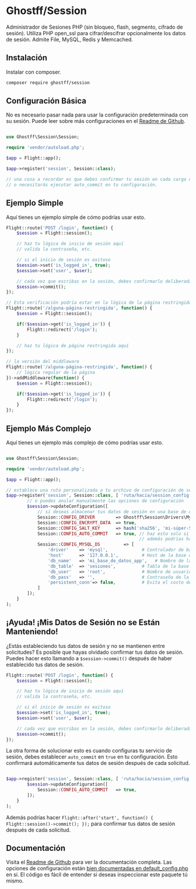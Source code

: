 # Ghostff/Session

Administrador de Sesiones PHP (sin bloqueo, flash, segmento, cifrado de sesión). Utiliza PHP open_ssl para cifrar/descifrar opcionalmente los datos de sesión. Admite File, MySQL, Redis y Memcached.

## Instalación

Instalar con composer.

```bash
composer require ghostff/session
```

## Configuración Básica

No es necesario pasar nada para usar la configuración predeterminada con su sesión. Puede leer sobre más configuraciones en el [Readme de Github](https://github.com/Ghostff/Session).

```php

use Ghostff\Session\Session;

require 'vendor/autoload.php';

$app = Flight::app();

$app->register('session', Session::class);

// una cosa a recordar es que debes confirmar tu sesión en cada carga de página
// o necesitarás ejecutar auto_commit en tu configuración.
```

## Ejemplo Simple

Aquí tienes un ejemplo simple de cómo podrías usar esto.

```php
Flight::route('POST /login', function() {
	$session = Flight::session();

	// haz tu lógica de inicio de sesión aquí
	// valida la contraseña, etc.

	// si el inicio de sesión es exitoso
	$session->set('is_logged_in', true);
	$session->set('user', $user);

	// cada vez que escribas en la sesión, debes confirmarlo deliberadamente.
	$session->commit();
});

// Esta verificación podría estar en la lógica de la página restringida, o envuelta con middleware.
Flight::route('/alguna-página-restringida', function() {
	$session = Flight::session();

	if(!$session->get('is_logged_in')) {
		Flight::redirect('/login');
	}

	// haz tu lógica de página restringida aquí
});

// la versión del middleware
Flight::route('/alguna-página-restringida', function() {
	// lógica regular de la página
})->addMiddleware(function() {
	$session = Flight::session();

	if(!$session->get('is_logged_in')) {
		Flight::redirect('/login');
	}
});
```

## Ejemplo Más Complejo

Aquí tienes un ejemplo más complejo de cómo podrías usar esto.

```php

use Ghostff\Session\Session;

require 'vendor/autoload.php';

$app = Flight::app();

// establece una ruta personalizada a tu archivo de configuración de sesión y dale una cadena aleatoria para el id de sesión
$app->register('session', Session::class, [ 'ruta/hacia/session_config.php', bin2hex(random_bytes(32)) ], function(Session $session) {
		// o puedes anular manualmente las opciones de configuración
		$session->updateConfiguration([
			// si deseas almacenar tus datos de sesión en una base de datos (útil si deseas algo como funcionalidad de "cerrar sesión en todos los dispositivos")
			Session::CONFIG_DRIVER        => Ghostff\Session\Drivers\MySql::class,
			Session::CONFIG_ENCRYPT_DATA  => true,
			Session::CONFIG_SALT_KEY      => hash('sha256', 'mi-súper-S3GR3T-salt'), // cambia esto a algo diferente
			Session::CONFIG_AUTO_COMMIT   => true, // haz esto solo si es necesario y/o es difícil confirmar() tu sesión.
												   // además podrías hacer Flight::after('start', function() { Flight::session()->commit(); });
			Session::CONFIG_MYSQL_DS         => [
				'driver'    => 'mysql',             # Controlador de base de datos para PDO dns ej(mysql:host=...;dbname=...)
				'host'      => '127.0.0.1',         # Host de la base de datos
				'db_name'   => 'mi_base_de_datos_app',   # Nombre de la base de datos
				'db_table'  => 'sesiones',          # Tabla de la base de datos
				'db_user'   => 'root',              # Nombre de usuario de la base de datos
				'db_pass'   => '',                  # Contraseña de la base de datos
				'persistent_conn'=> false,          # Evita el costo de establecer una nueva conexión cada vez que un script necesita comunicarse con una base de datos, lo que resulta en una aplicación web más rápida. ENCUENTRA EL LADO NEGATIVO TÚ MISMO
			]
		]);
	}
);
```

## ¡Ayuda! ¡Mis Datos de Sesión no se Están Manteniendo!

¿Estás estableciendo tus datos de sesión y no se mantienen entre solicitudes? Es posible que hayas olvidado confirmar tus datos de sesión. Puedes hacer esto llamando a `$session->commit()` después de haber establecido tus datos de sesión.

```php
Flight::route('POST /login', function() {
	$session = Flight::session();

	// haz tu lógica de inicio de sesión aquí
	// valida la contraseña, etc.

	// si el inicio de sesión es exitoso
	$session->set('is_logged_in', true);
	$session->set('user', $user);

	// cada vez que escribas en la sesión, debes confirmarlo deliberadamente.
	$session->commit();
});
```

La otra forma de solucionar esto es cuando configuras tu servicio de sesión, debes establecer `auto_commit` en `true` en tu configuración. Esto confirmará automáticamente tus datos de sesión después de cada solicitud.

```php

$app->register('session', Session::class, [ 'ruta/hacia/session_config.php', bin2hex(random_bytes(32)) ], function(Session $session) {
		$session->updateConfiguration([
			Session::CONFIG_AUTO_COMMIT   => true,
		]);
	}
);
```

Además podrías hacer `Flight::after('start', function() { Flight::session()->commit(); });` para confirmar tus datos de sesión después de cada solicitud.

## Documentación

Visita el [Readme de Github](https://github.com/Ghostff/Session) para ver la documentación completa. Las opciones de configuración están [bien documentadas en default_config.php](https://github.com/Ghostff/Session/blob/master/src/default_config.php) en sí. El código es fácil de entender si deseas inspeccionar este paquete tú mismo.